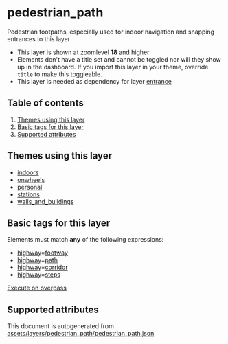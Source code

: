 [//]: # (WARNING: this file is automatically generated. Please find the sources at the bottom and edit those sources)

pedestrian\_path
================

Pedestrian footpaths, especially used for indoor navigation and snapping entrances to this layer

*   This layer is shown at zoomlevel **18** and higher
*   Elements don't have a title set and cannot be toggled nor will they show up in the dashboard. If you import this layer in your theme, override `title` to make this toggleable.
*   This layer is needed as dependency for layer [entrance](#entrance)

Table of contents
-----------------

1.  [Themes using this layer](#-themes-using-this-layer-)
2.  [Basic tags for this layer](#-basic-tags-for-this-layer-)
3.  [Supported attributes](#-supported-attributes-)

Themes using this layer
-----------------------

*   [indoors](https://mapcomplete.org/indoors)
*   [onwheels](https://mapcomplete.org/onwheels)
*   [personal](https://mapcomplete.org/personal)
*   [stations](https://mapcomplete.org/stations)
*   [walls\_and\_buildings](https://mapcomplete.org/walls_and_buildings)

Basic tags for this layer
-------------------------

Elements must match **any** of the following expressions:

*   [highway](https://wiki.openstreetmap.org/wiki/Key:highway)\=[footway](https://wiki.openstreetmap.org/wiki/Tag:highway%3Dfootway)
*   [highway](https://wiki.openstreetmap.org/wiki/Key:highway)\=[path](https://wiki.openstreetmap.org/wiki/Tag:highway%3Dpath)
*   [highway](https://wiki.openstreetmap.org/wiki/Key:highway)\=[corridor](https://wiki.openstreetmap.org/wiki/Tag:highway%3Dcorridor)
*   [highway](https://wiki.openstreetmap.org/wiki/Key:highway)\=[steps](https://wiki.openstreetmap.org/wiki/Tag:highway%3Dsteps)

[Execute on overpass](http://overpass-turbo.eu/?Q=%5Bout%3Ajson%5D%5Btimeout%3A90%5D%3B%28%20%20%20%20nwr%5B%22highway%22%3D%22footway%22%5D%28%7B%7Bbbox%7D%7D%29%3B%0A%20%20%20%20nwr%5B%22highway%22%3D%22path%22%5D%28%7B%7Bbbox%7D%7D%29%3B%0A%20%20%20%20nwr%5B%22highway%22%3D%22corridor%22%5D%28%7B%7Bbbox%7D%7D%29%3B%0A%20%20%20%20nwr%5B%22highway%22%3D%22steps%22%5D%28%7B%7Bbbox%7D%7D%29%3B%0A%29%3Bout%20body%3B%3E%3Bout%20skel%20qt%3B)

Supported attributes
--------------------

This document is autogenerated from [assets/layers/pedestrian\_path/pedestrian\_path.json](https://github.com/pietervdvn/MapComplete/blob/develop/assets/layers/pedestrian_path/pedestrian_path.json)
